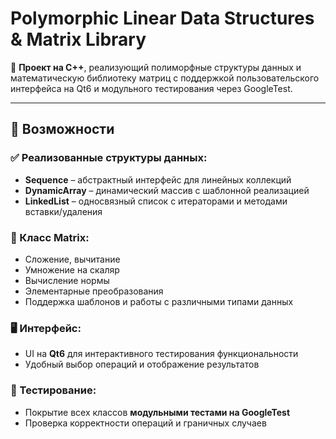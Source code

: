 # Polymorphic Linear Data Structures & Matrix Library

🚀 **Проект на C++**, реализующий полиморфные структуры данных и математическую библиотеку матриц с поддержкой пользовательского интерфейса на Qt6 и модульного тестирования через GoogleTest.

---

## 📌 Возможности

### ✅ Реализованные структуры данных:
- **Sequence<T>** – абстрактный интерфейс для линейных коллекций
- **DynamicArray<T>** – динамический массив с шаблонной реализацией
- **LinkedList<T>** – односвязный список с итераторами и методами вставки/удаления

### 🧮 Класс Matrix<T>:
- Сложение, вычитание
- Умножение на скаляр
- Вычисление нормы
- Элементарные преобразования
- Поддержка шаблонов и работы с различными типами данных

### 🖥️ Интерфейс:
- UI на **Qt6** для интерактивного тестирования функциональности
- Удобный выбор операций и отображение результатов

### 🧪 Тестирование:
- Покрытие всех классов **модульными тестами на GoogleTest**
- Проверка корректности операций и граничных случаев
